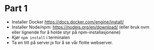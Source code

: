# Part 1

- Installer Docker https://docs.docker.com/engine/install/
- Installer Node/npm: https://nodejs.org/en/download/ (eller bruk nvm eller lignende for å holde styr på npm-installasjonene)
- Kjør `npm install` i terminalen
- Ta en titt på server.js for å se vår flotte webserver.
